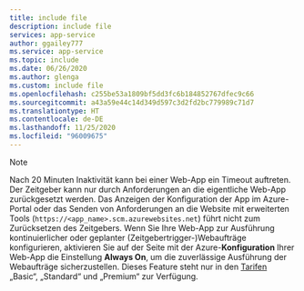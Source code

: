 ```yaml
---
title: include file
description: include file
services: app-service
author: ggailey777
ms.service: app-service
ms.topic: include
ms.date: 06/26/2020
ms.author: glenga
ms.custom: include file
ms.openlocfilehash: c255be53a1809bf5dd3fc6b184852767dfec9c66
ms.sourcegitcommit: a43a59e44c14d349d597c3d2fd2bc779989c71d7
ms.translationtype: HT
ms.contentlocale: de-DE
ms.lasthandoff: 11/25/2020
ms.locfileid: "96009675"
---
```

> [!NOTE]
> Nach 20 Minuten Inaktivität kann bei einer Web-App ein Timeout auftreten. Der Zeitgeber kann nur durch Anforderungen an die eigentliche Web-App zurückgesetzt werden. Das Anzeigen der Konfiguration der App im Azure-Portal oder das Senden von Anforderungen an die Website mit erweiterten Tools (`https://<app_name>.scm.azurewebsites.net`) führt nicht zum Zurücksetzen des Zeitgebers. Wenn Sie Ihre Web-App zur Ausführung kontinuierlicher oder geplanter (Zeitgebertrigger-)Webaufträge konfigurieren, aktivieren Sie auf der Seite mit der Azure-**Konfiguration** Ihrer Web-App die Einstellung **Always On**, um die zuverlässige Ausführung der Webaufträge sicherzustellen. Dieses Feature steht nur in den [Tarifen](https://azure.microsoft.com/pricing/details/app-service/?ref=microsoft.com&utm_source=microsoft.com&utm_medium=docs&utm_campaign=visualstudio) „Basic“, „Standard“ und „Premium“ zur Verfügung.
